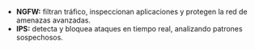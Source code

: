 - **NGFW:** filtran tráfico, inspeccionan aplicaciones y protegen la red de amenazas avanzadas.
- **IPS:** detecta y bloquea ataques en tiempo real, analizando patrones sospechosos.